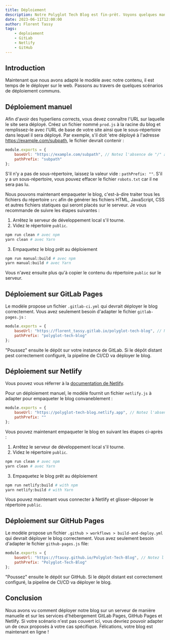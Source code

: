 ```yaml
---
title: Déploiement
description: Notre Polyglot Tech Blog est fin-prêt. Voyons quelques manières de le déployer sur le serveur.
date: 2023-06-11T12:00:00
author: Florent Tassy
tags: 
    - deploiement
    - GitLab
    - Netlify
    - GitHub
---
```


## Introduction

<div>Maintenant que nous avons adapté le modèle avec notre contenu, il est temps de le déployer sur le web. Passons au travers de quelques scénarios de déploiement communs.</div>

## Déploiement manuel

Afin d'avoir des hyperliens corrects, vous devez connaître l'URL sur laquelle le site sera déployé. Créez un fichier nommé `prod.js` à la racine du blog et remplissez-le avec l'URL de base de votre site ainsi que le sous-répertoire dans lequel il sera déployé. Par exemple, s'il doit 'etre déployé à l'adresse https://example.com/subpath, le fichier devrait contenir :  

```js
module.exports = { 
    baseUrl: "https://example.com/subpath", // Notez l'absence de "/" à la fin de l'URL
    pathPrefix: "subpath" 
};
```

S'il n'y a pas de sous-répertoire, laissez la valeur vide : `pathPrefix: ""`. S'il y a un sous-répertoire, vous pouvez effacer le fichier `robots.txt` car il ne sera pas lu. 

Nous pouvons maintenant empaqueter le blog, c'est-à-dire traiter tous les fichiers du répertoire `src` afin de générer les fichiers HTML, JavaScript, CSS et autres fichiers statiques qui seront placés sur le serveur. Je vous recommande de suivre les étapes suivantes :  
1. Arrêtez le serveur de développement local s'il tourne.
2. Videz le répertoire `public`.
```bash
npm run clean # avec npm
yarn clean # avec Yarn
```
3. Empaquetez le blog prêt au déploiement
```bash
npm run manual:build # avec npm
yarn manual:build # avec Yarn
```

Vous n'avez ensuite plus qu'à copier le contenu du répertoire `public` sur le serveur.

## Déploiement sur GitLab Pages

Le modèle propose un fichier `.gitlab-ci.yml` qui devrait déployer le blog correctement. Vous avez seulement besoin d'adapter le fichier `gitlab-pages.js` :  

```js
module.exports = { 
    baseUrl: "https://florent_tassy.gitlab.io/polyglot-tech-blog", // Notez l'absence de "/" à la fin de l'URL
    pathPrefix: "polyglot-tech-blog" 
};
```

"Poussez" ensuite le dépôt sur votre instance de GitLab. Si le dépôt distant pest correctement configuré, la pipeline de CI/CD va déployer le blog.

## Déploiement sur Netlify

Vous pouvez vous réferrer à la [documentation de Netlify](https://docs.netlify.com/git/overview/).

Pour un déploiement manuel, le modèle fournit un fichier `netlify.js` à adapter pour empaqueter le blog convaneblement :  

```js
module.exports = { 
    baseUrl: "https://polyglot-tech-blog.netlify.app", // Notez l'absence de "/" à la fin de l'URL
    pathPrefix: "" 
};
```

Vous pouvez maintenant empaqueter le blog en suivant les étapes ci-après :    
1. Arrêtez le serveur de développement local s'il tourne.
2. Videz le répertoire `public`.
```bash
npm run clean # avec npm
yarn clean # avec Yarn
```
3. Empaquetez le blog prêt au déploiement
```bash
npm run netlify:build # with npm
yarn netlify:build # with Yarn
```

Vous pouvez maintenant vous connecter à Netlify et glisser-déposer le répertoire `public`.  

## Déploiement sur GitHub Pages

Le modèle propose un fichier `.github > workflows > build-and-deploy.yml` qui devrait déployer le blog correctement. Vous avez seulement besoin d'adapter le fichier `github-pages.js` file:  

```js
module.exports = { 
    baseUrl: "https://ftassy.github.io/Polyglot-Tech-Blog", // Notez l'absence de "/" à la fin de l'URL
    pathPrefix: "Polyglot-Tech-Blog" 
};
```

"Poussez" ensuite le dépôt sur GitHub. Si le dépôt distant est correctement configuré, la pipeline de CI/CD va déployer le blog.

## Conclusion

Nous avons vu comment déployer notre blog sur un serveur de manière manuelle et sur les services d'hébergement GitLab Pages, GitHub Pages et Netlify. Si votre scénario n'est pas couvert ici, vous devriez pouvoir adapter un de ceux proposés à votre cas spécifique. Félications, votre blog est maintenant en ligne !
